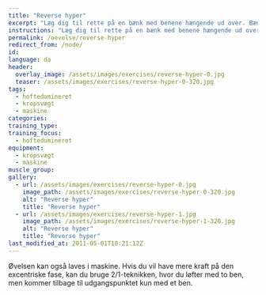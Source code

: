 ```yaml
---
title: "Reverse hyper"
excerpt: "Læg dig til rette på en bænk med benene hængende ud over. Bænken skal være så høj, at du kan have strakte ben, når hoften er bøjet. Start med bøjet hofte og stræk hoften ud. Langsomt tilbage til udgangspunktet."
instructions: "Læg dig til rette på en bænk med benene hængende ud over. Bænken skal være så høj, at du kan have strakte ben, når hoften er bøjet. Start med bøjet hofte og stræk hoften ud. Langsomt tilbage til udgangspunktet."
permalink: /oevelse/reverse-hyper
redirect_from: /node/
id: 
language: da
header:
  overlay_image: /assets/images/exercises/reverse-hyper-0.jpg
  teaser: /assets/images/exercises/reverse-hyper-0-320.jpg
tags:
  - hoftedomineret
  - kropsvægt
  - maskine
categories:
training_type: 
training_focus: 
  - hoftedomineret
equipment:
  - kropsvægt
  - maskine
muscle_group:
gallery:
  - url: /assets/images/exercises/reverse-hyper-0.jpg
    image_path: /assets/images/exercises/reverse-hyper-0-320.jpg
    alt: "Reverse hyper"
    title: "Reverse hyper"
  - url: /assets/images/exercises/reverse-hyper-1.jpg
    image_path: /assets/images/exercises/reverse-hyper-1-320.jpg
    alt: "Reverse hyper"
    title: "Reverse hyper"
last_modified_at: 2011-05-01T10:21:12Z
---
```


Øvelsen kan også laves i maskine. Hvis du vil have mere kraft på den excentriske fase, kan du bruge 2/1-teknikken, hvor du løfter med to ben, men kommer tilbage til udgangspunktet kun med et ben.
